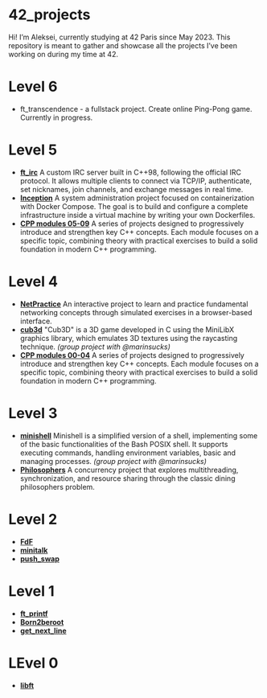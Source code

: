 # 42_projects
Hi! I’m Aleksei, currently studying at 42 Paris since May 2023. This repository is meant to gather and showcase all the projects I’ve been working on during my time at 42.

# Level 6
- ft_transcendence - a fullstack project. Create online Ping-Pong game. Currently in progress. 
  
# Level 5
- **[ft_irc](https://github.com/ku-alexej/42_projects/tree/main/05_ft_irc)** A custom IRC server built in C++98, following the official IRC protocol. It allows multiple clients to connect via TCP/IP, authenticate, set nicknames, join channels, and exchange messages in real time.
- **[Inception](https://github.com/ku-alexej/42_projects/tree/main/05_ft_Inception)** A system administration project focused on containerization with Docker Compose. The goal is to build and configure a complete infrastructure inside a virtual machine by writing your own Dockerfiles.
- **[CPP modules 05-09](https://github.com/ku-alexej/42_projects/tree/main/CPP_modules)** A series of projects designed to progressively introduce and strengthen key C++ concepts. Each module focuses on a specific topic, combining theory with practical exercises to build a solid foundation in modern C++ programming.

# Level 4
- **[NetPractice](https://github.com/ku-alexej/42_projects/tree/main/04_NetPractice)** An interactive project to learn and practice fundamental networking concepts through simulated exercises in a browser-based interface.
- **[cub3d](https://github.com/42mates/cub3D/tree/387635e847b4b4da37f397420e60d08cfbe9a820)** "Cub3D" is a 3D game developed in C using the MiniLibX graphics library, which emulates 3D textures using the raycasting technique. *(group project with @marinsucks)*
- **[CPP modules 00-04](https://github.com/ku-alexej/42_projects/tree/main/CPP_modules)** A series of projects designed to progressively introduce and strengthen key C++ concepts. Each module focuses on a specific topic, combining theory with practical exercises to build a solid foundation in modern C++ programming.

# Level 3
- **[minishell](https://github.com/42mates/minishell/tree/ffa4509646ccfdfe2c274b20a5be298a3aa4929a)** Minishell is a simplified version of a shell, implementing some of the basic functionalities of the Bash POSIX shell. It supports executing commands, handling environment variables, basic and managing processes. *(group project with @marinsucks)*
- **[Philosophers](https://github.com/ku-alexej/42_projects/tree/main/03_Philosophers/philo)** A concurrency project that explores multithreading, synchronization, and resource sharing through the classic dining philosophers problem.

# Level 2
- **[FdF](https://github.com/ku-alexej/42_projects/tree/main/02_FdF)**
- **[minitalk](https://github.com/ku-alexej/42_projects/tree/main/02_minitalk)**
- **[push_swap](https://github.com/ku-alexej/42_projects/tree/main/02_push_swap)**

# Level 1
- **[ft_printf](https://github.com/ku-alexej/42_projects/tree/main/01_ft_printf)**
- **[Born2beroot]()**
- **[get_next_line](https://github.com/ku-alexej/42_projects/tree/main/01_get_next_line)**

# LEvel 0
- **[libft](https://github.com/ku-alexej/42_projects/tree/main/00_Libft)**